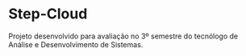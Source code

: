 # Step-Cloud
Projeto desenvolvido para avaliação no 3º semestre do tecnólogo de Análise e Desenvolvimento de Sistemas.
